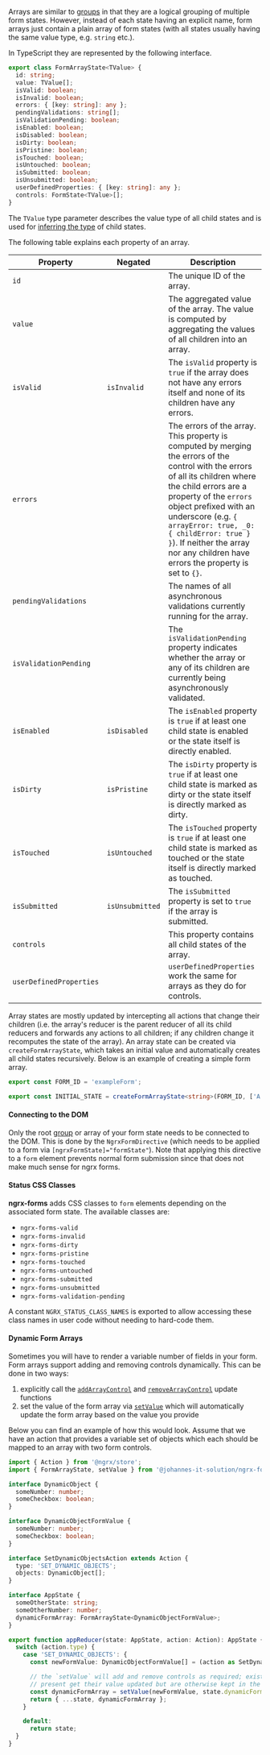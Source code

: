 Arrays are similar to [groups](form-groups.md) in that they are a logical grouping of multiple form states. However, instead of each state having an explicit name, form arrays just contain a plain array of form states (with all states usually having the same value type, e.g. `string` etc.).

In TypeScript they are represented by the following interface.

```typescript
export class FormArrayState<TValue> {
  id: string;
  value: TValue[];
  isValid: boolean;
  isInvalid: boolean;
  errors: { [key: string]: any };
  pendingValidations: string[];
  isValidationPending: boolean;
  isEnabled: boolean;
  isDisabled: boolean;
  isDirty: boolean;
  isPristine: boolean;
  isTouched: boolean;
  isUntouched: boolean;
  isSubmitted: boolean;
  isUnsubmitted: boolean;
  userDefinedProperties: { [key: string]: any };
  controls: FormState<TValue>[];
}
```

The `TValue` type parameter describes the value type of all child states and is used for [inferring the type](type-inference.md) of child states.

The following table explains each property of an array.

| Property                | Negated         | Description                                                                                                                                                                                                                                                                                                                                                  |
| ----------------------- | --------------- | ------------------------------------------------------------------------------------------------------------------------------------------------------------------------------------------------------------------------------------------------------------------------------------------------------------------------------------------------------------ |
| `id`                    |                 | The unique ID of the array.                                                                                                                                                                                                                                                                                                                                  |
| `value`                 |                 | The aggregated value of the array. The value is computed by aggregating the values of all children into an array.                                                                                                                                                                                                                                            |
| `isValid`               | `isInvalid`     | The `isValid` property is `true` if the array does not have any errors itself and none of its children have any errors.                                                                                                                                                                                                                                      |
| `errors`                |                 | The errors of the array. This property is computed by merging the errors of the control with the errors of all its children where the child errors are a property of the `errors` object prefixed with an underscore (e.g. `{ arrayError: true, _0: { childError: true } }`). If neither the array nor any children have errors the property is set to `{}`. |
| `pendingValidations`    |                 | The names of all asynchronous validations currently running for the array.                                                                                                                                                                                                                                                                                   |
| `isValidationPending`   |                 | The `isValidationPending` property indicates whether the array or any of its children are currently being asynchronously validated.                                                                                                                                                                                                                          |
| `isEnabled`             | `isDisabled`    | The `isEnabled` property is `true` if at least one child state is enabled or the state itself is directly enabled.                                                                                                                                                                                                                                           |
| `isDirty`               | `isPristine`    | The `isDirty` property is `true` if at least one child state is marked as dirty or the state itself is directly marked as dirty.                                                                                                                                                                                                                             |
| `isTouched`             | `isUntouched`   | The `isTouched` property is `true` if at least one child state is marked as touched or the state itself is directly marked as touched.                                                                                                                                                                                                                       |
| `isSubmitted`           | `isUnsubmitted` | The `isSubmitted` property is set to `true` if the array is submitted.                                                                                                                                                                                                                                                                                       |
| `controls`              |                 | This property contains all child states of the array.                                                                                                                                                                                                                                                                                                        |
| `userDefinedProperties` |                 | `userDefinedProperties` work the same for arrays as they do for controls.                                                                                                                                                                                                                                                                                    |

Array states are mostly updated by intercepting all actions that change their children (i.e. the array's reducer is the parent reducer of all its child reducers and forwards any actions to all children; if any children change it recomputes the state of the array). An array state can be created via `createFormArrayState`, which takes an initial value and automatically creates all child states recursively. Below is an example of creating a simple form array.

```typescript
export const FORM_ID = 'exampleForm';

export const INITIAL_STATE = createFormArrayState<string>(FORM_ID, ['A', 'B']);
```

#### Connecting to the DOM

Only the root [group](form-groups.md) or array of your form state needs to be connected to the DOM. This is done by the `NgrxFormDirective` (which needs to be applied to a form via `[ngrxFormState]="formState"`). Note that applying this directive to a `form` element prevents normal form submission since that does not make much sense for ngrx forms.

#### Status CSS Classes

**ngrx-forms** adds CSS classes to `form` elements depending on the associated form state. The available classes are:

- `ngrx-forms-valid`
- `ngrx-forms-invalid`
- `ngrx-forms-dirty`
- `ngrx-forms-pristine`
- `ngrx-forms-touched`
- `ngrx-forms-untouched`
- `ngrx-forms-submitted`
- `ngrx-forms-unsubmitted`
- `ngrx-forms-validation-pending`

A constant `NGRX_STATUS_CLASS_NAMES` is exported to allow accessing these class names in user code without needing to hard-code them.

#### Dynamic Form Arrays

Sometimes you will have to render a variable number of fields in your form. Form arrays support adding and removing controls dynamically. This can be done in two ways:

1. explicitly call the [`addArrayControl`](updating-the-state.md#add-array-control) and [`removeArrayControl`](updating-the-state.md#remove-array-control) update functions
2. set the value of the form array via [`setValue`](updating-the-state.md#set-value) which will automatically update the form array based on the value you provide

Below you can find an example of how this would look. Assume that we have an action that provides a variable set of objects which each should be mapped to an array with two form controls.

```typescript
import { Action } from '@ngrx/store';
import { FormArrayState, setValue } from '@johannes-it-solution/ngrx-forms';

interface DynamicObject {
  someNumber: number;
  someCheckbox: boolean;
}

interface DynamicObjectFormValue {
  someNumber: number;
  someCheckbox: boolean;
}

interface SetDynamicObjectsAction extends Action {
  type: 'SET_DYNAMIC_OBJECTS';
  objects: DynamicObject[];
}

interface AppState {
  someOtherState: string;
  someOtherNumber: number;
  dynamicFormArray: FormArrayState<DynamicObjectFormValue>;
}

export function appReducer(state: AppState, action: Action): AppState {
  switch (action.type) {
    case 'SET_DYNAMIC_OBJECTS': {
      const newFormValue: DynamicObjectFormValue[] = (action as SetDynamicObjectsAction).objects;

      // the `setValue` will add and remove controls as required; existing controls that are still
      // present get their value updated but are otherwise kept in the same state as before
      const dynamicFormArray = setValue(newFormValue, state.dynamicFormArray);
      return { ...state, dynamicFormArray };
    }

    default:
      return state;
  }
}
```
